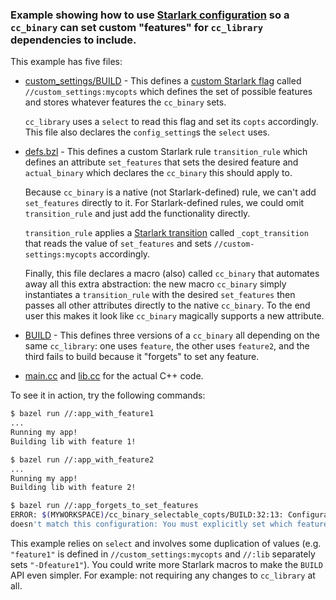 ### Example showing how to use [Starlark configuration](https://docs.bazel.build/versions/master/skylark/config.html) so a `cc_binary` can set custom "features" for `cc_library` dependencies to include.


This example has five files:

* [custom_settings/BUILD](custom_settings/BUILD) - This defines a [custom
  Starlark
  flag](https://docs.bazel.build/versions/master/skylark/config.html#user-defined-build-settings)
  called `//custom_settings:mycopts` which defines the set of possible features
  and stores whatever features the `cc_binary` sets.
  
  `cc_library` uses a `select` to read this flag and set its `copts`
  accordingly. This file also declares the `config_setting`s the `select` uses.
  
* [defs.bzl](defs.bzl) - This defines a custom Starlark rule `transition_rule`
  which defines an attribute `set_features` that sets the desired feature and
  `actual_binary` which declares the `cc_binary` this should apply to.
  
  Because `cc_binary` is a native (not Starlark-defined) rule, we can't
  add `set_features` directly to it. For Starlark-defined rules, we could
  omit `transition_rule` and just add the functionality directly.
  
  `transition_rule` applies a [Starlark
  transition](https://docs.bazel.build/versions/master/skylark/config.html#user-defined-transitions)
  called `_copt_transition` that reads the value of `set_features` and sets
  `//custom-settings:mycopts` accordingly.
  
  Finally, this file declares a macro (also) called `cc_binary` that automates away all
  this extra abstraction: the new macro `cc_binary` simply instantiates a
  `transition_rule` with the desired `set_features` then passes all other
  attributes directly to the native `cc_binary`. To the end user this makes it
  look like `cc_binary` magically supports a new attribute.
  
* [BUILD](BUILD) - This defines three versions of a `cc_binary` all depending on
  the same `cc_library`: one uses `feature`, the other uses `feature2`, and the
  third fails to build because it "forgets" to set any feature.
  
* [main.cc](main.cc) and [lib.cc](lib.cc) for the actual C++ code.

To see it in action, try the following commands:

```sh
$ bazel run //:app_with_feature1
...
Running my app!
Building lib with feature 1!
```

```sh
$ bazel run //:app_with_feature2
...
Running my app!
Building lib with feature 2!
```

```sh
$ bazel run //:app_forgets_to_set_features 
ERROR: $(MYWORKSPACE)/cc_binary_selectable_copts/BUILD:32:13: Configurable attribute "copts"
doesn't match this configuration: You must explicitly set which features you want!
```

This example relies on `select` and involves some duplication of values
(e.g. `"feature1"` is defined in `//custom_settings:mycopts` and `//:lib`
separately sets `"-Dfeature1"`). You could write more Starlark macros to make the
`BUILD` API even simpler. For example: not requiring any changes to
`cc_library` at all.
